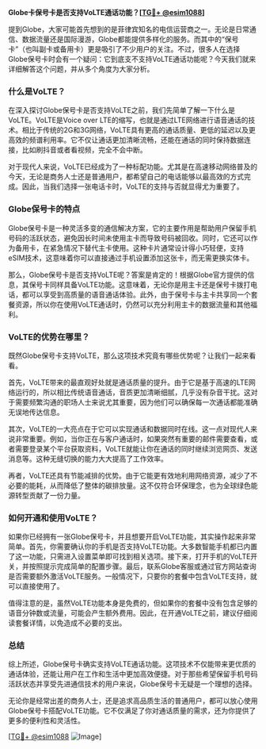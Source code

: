 **Globe卡保号卡是否支持VoLTE通话功能？[[TG💪+ @esim1088](https://t.me/s/esim1088)]**

提到Globe，大家可能首先想到的是菲律宾知名的电信运营商之一。无论是日常通信、数据流量还是国际漫游，Globe都能提供多样化的服务。而其中的“保号卡”（也叫副卡或备用卡）更是吸引了不少用户的关注。不过，很多人在选择Globe保号卡时会有一个疑问：它到底支不支持VoLTE通话功能呢？今天我们就来详细解答这个问题，并从多个角度为大家分析。

### 什么是VoLTE？

在深入探讨Globe保号卡是否支持VoLTE之前，我们先简单了解一下什么是VoLTE。VoLTE是Voice over LTE的缩写，也就是通过LTE网络进行语音通话的技术。相比于传统的2G和3G网络，VoLTE具有更高的通话质量、更低的延迟以及更高效的频谱利用率。它不仅让通话更加清晰流畅，还能在通话的同时保持数据连接，比如刷抖音或者看视频，完全不会中断。

对于现代人来说，VoLTE已经成为了一种标配功能。尤其是在高速移动网络普及的今天，无论是商务人士还是普通用户，都希望自己的电话能够以最高效的方式完成。因此，当我们选择一张电话卡时，VoLTE的支持与否就显得尤为重要了。

### Globe保号卡的特点

Globe保号卡是一种灵活多变的通信解决方案，它的主要作用是帮助用户保留手机号码的活跃状态，避免因长时间未使用主卡而导致号码被回收。同时，它还可以作为备用卡，在紧急情况下替代主卡使用。这种卡片通常设计得小巧轻便，支持eSIM技术，这意味着你可以直接通过手机设置添加这张卡，而无需更换实体卡。

那么，Globe保号卡是否支持VoLTE呢？答案是肯定的！根据Globe官方提供的信息，其保号卡同样具备VoLTE功能。这意味着，无论你是用主卡还是保号卡拨打电话，都可以享受到高质量的语音通话体验。此外，由于保号卡与主卡共享同一个套餐资源，所以你在使用VoLTE通话时，仍然可以充分利用主卡的数据流量和其他福利。

### VoLTE的优势在哪里？

既然Globe保号卡支持VoLTE，那么这项技术究竟有哪些优势呢？让我们一起来看看。

首先，VoLTE带来的最直观好处就是通话质量的提升。由于它是基于高速的LTE网络运行的，所以相比传统语音通话，音质更加清晰细腻，几乎没有杂音干扰。这对于需要频繁沟通的职场人士来说尤其重要，因为他们可以确保每一次通话都能准确无误地传达信息。

其次，VoLTE的一大亮点在于它可以实现通话和数据同时在线。这一点对现代人来说非常重要。例如，当你正在与客户通话时，如果突然有重要的邮件需要查看，或者需要登录某个平台获取资料，VoLTE就能让你在通话的同时继续浏览网页、发送消息等。这种无缝切换的能力大大提高了工作效率。

再者，VoLTE还具有节能减排的优势。由于它能更有效地利用网络资源，减少了不必要的能耗，从而降低了整体的碳排放量。这不仅符合环保理念，也为全球绿色能源转型贡献了一份力量。

### 如何开通和使用VoLTE？

如果你已经拥有一张Globe保号卡，并且想要开启VoLTE功能，其实操作起来非常简单。首先，你需要确认你的手机是否支持VoLTE功能。大多数智能手机都已内置了这一功能，只需进入设置菜单即可找到相关选项。接下来，打开手机的VoLTE开关，并按照提示完成简单的配置步骤。最后，联系Globe客服或通过官方网站查询是否需要额外激活VoLTE服务。一般情况下，只要你的套餐中包含VoLTE支持，就可以直接使用了。

值得注意的是，虽然VoLTE功能本身是免费的，但如果你的套餐中没有包含足够的语音分钟数或流量，可能会产生额外费用。因此，在开通VoLTE之前，建议仔细阅读套餐详情，以免造成不必要的支出。

### 总结

综上所述，Globe保号卡确实支持VoLTE通话功能。这项技术不仅能带来更优质的通话体验，还能让用户在工作和生活中更加高效便捷。对于那些希望保留手机号码活跃状态并享受先进通信技术的用户来说，Globe保号卡无疑是一个理想的选择。

无论你是经常出差的商务人士，还是追求高品质生活的普通用户，都可以放心使用Globe保号卡搭配VoLTE功能。它不仅满足了你对通话质量的需求，还为你提供了更多的便利性和灵活性。

[[TG💪+ @esim1088](https://t.me/s/esim1088) ![Image](https://i.postimg.cc/4NQfJmqS/Snipaste-2025-05-13-00-14-12.png)]